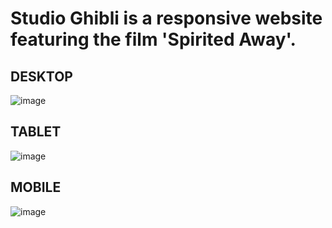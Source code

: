 # Studio Ghibli is a responsive website featuring the film 'Spirited Away'.

## DESKTOP

![image](https://github.com/cauantt/StudioGhibi/assets/131816676/9f3dbedd-e50e-4751-af1b-1c2ab6e3d00d)

## TABLET

![image](https://github.com/cauantt/StudioGhibi/assets/131816676/48528592-5a8f-45ab-b271-0c63e6ded3a9)

## MOBILE

![image](https://github.com/cauantt/StudioGhibi/assets/131816676/db1e6151-f326-4abc-89cc-606711c9c87d)



